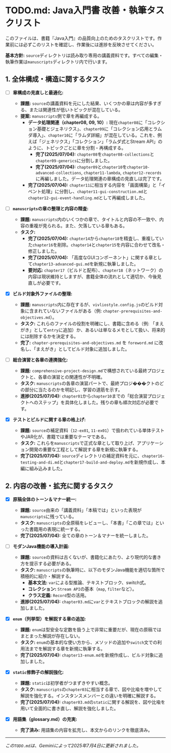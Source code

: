 # TODO.md: Java入門書 改善・執筆タスクリスト

このファイルは、書籍『Java入門』の品質向上のためのタスクリストです。作業前には必ずこのリストを確認し、作業後には進捗を反映させてください。

**基本方針:** `source`ディレクトリは読み取り専用の講義資料です。すべての編集・執筆作業は`manuscripts`ディレクトリ内で行います。

## 1. 全体構成・構造に関するタスク

- [ ] **章構成の見直しと最適化:**
    - **課題:** `source`の講義資料を元にした結果、いくつかの章は内容が多すぎる、または関連性が低いトピックが混在している。
    - **提案:** `manuscripts`側で章を再編成する。
        - **データ処理関連（chapter08, 09, 10）:** 現在`chapter08`に「コレクション基礎とジェネリクス」、`chapter09`に「コレクション応用とラムダ導入」、`chapter10`に「ラムダ詳細」が混在している。これを、例えば「ジェネリクス」「コレクション」「ラムダ式とStream API」のように、トピックごとに章を分割・再構成する。
          - **完了(2025/07/04):** `chapter08`を`chapter08-collections`と`chapter09-generics`に分割しました。
          - **完了(2025/07/04):** `chapter09`と`chapter10`を`chapter10-advanced-collections`, `chapter11-lambda`, `chapter12-records`に再編しました。データ処理関連の章構成の見直しは完了です。
        - **完了(2025/07/04):** `chapter11`に相当する内容を「画面構築」と「イベント処理」に分割し、`chapter11-gui-construction.md`と`chapter12-gui-event-handling.md`として再編成しました。

- [ ] **`manuscripts`の章の整理と内容の精査:**
    - **課題:** `manuscripts`内のいくつかの章で、タイトルと内容の不一致や、内容の重複が見られる。また、欠落している章もある。
    - **タスク:**
        - **完了(2025/07/04):** `chapter14`から`chapter18`を精査し、重複していた`chapter16`を削除。`chapter14`と`chapter15`を内容に合わせて改名・修正しました。
        - **完了(2025/07/04):** 「高度なGUIコンポーネント」に関する章として`chapter13-advanced-gui.md`を新規に執筆しました。
        - **要対応:** `chapter17`（ビルドと配布）、`chapter18`（ネットワーク）の内容は現状維持としますが、書籍全体の流れとして適切か、今後見直しが必要です。

- [x] **ビルド対象外ファイルの整理:**
    - **課題:** `manuscripts`内に存在するが、`vivliostyle.config.js`のビルド対象に含まれていないファイルがある（例: `chapter-prerequisites-and-objectives.md`）。
    - **タスク:** これらのファイルの役割を明確にし、書籍に含める（例: 「まえがき」として`entry`に追加）か、あるいは単なるメモとして扱い、将来的には削除するかを決定する。
    - **完了:** `chapter-prerequisites-and-objectives.md` を `foreword.md` に改名し、「まえがき」としてビルド対象に追加しました。

- [ ] **総合演習と各章の連携強化:**
    - **課題:** `comprehensive-project-design.md`で構想されている最終プロジェクトと、各章の演習との関連性が不明確。
    - **タスク:** `manuscripts`の各章の演習パートで、最終プロジ���クトのどの部分に当たるのかを明記し、学習の道筋を示す。
    - **進捗(2025/07/04):** `chapter01`から`chapter10`までの「総合演習プロジェクトへのステップ」を具体化しました。残りの章も順次対応が必要です。

- [x] **テストとビルドに関する章の格上げ:**
    - **課題:** `source`の補足資料（`12-ex01`, `11-ex01`）で扱われている単体テストやJAR化が、書籍では重要なテーマである。
    - **タスク:** これらを`manuscripts`で正式な章として取り上げ、アプリケーション開発の重要な工程として解説する章を新規に執筆する。
    - **完了(2025/07/04):** `source`ディレクトリの補足資料を元に、`chapter16-testing-and-di.md`と`chapter17-build-and-deploy.md`を新規作成し、本編に組み込みました。

## 2. 内容の改善・拡充に関するタスク

- [x] **原稿全体のトーン＆マナー統一:**
    - **課題:** `source`由来の「講義資料」「本稿では」といった表現が`manuscripts`に残っている。
    - **タスク:** `manuscripts`の全原稿をレビューし、「本書」「この章では」といった書籍用の表現に統一する。
    - **完了(2025/07/04):** 全ての章のトーン＆マナーを統一しました。

- [ ] **モダンJava機能の導入計画:**
    - **課題:** `source`の資料は古くないが、書籍化にあたり、より現代的な書き方を提示する必要がある。
    - **タスク:** `manuscripts`の執筆時に、以下のモダンJava機能を適切な箇所で積極的に紹介・解説する。
        - **基本文法:** `var`による型推論、テキストブロック、switch式。
        - **コレクション:** `Stream API`の基本（`map`, `filter`など）。
        - **クラス定義:** `Record`型の活用。
    - **進捗(2025/07/04):** `chapter03.md`に`var`とテキストブロックの解説を追加しました。

- [x] **`enum`（列挙型）を解説する章の追加:**
    - **課題:** `enum`は型安全な定数を扱う上で非常に重要だが、現在の原稿ではまとまった解説が存在しない。
    - **タスク:** `enum`の基本的な使い方から、メソッドの追加や`switch`文での利用法までを解説する章を新規に執筆する。
    - **完了(2025/07/04):** `chapter13-enum.md`を新規作成し、ビルド対象に追加しました。

- [x] **`static`修飾子の解説強化:**
    - **課題:** `static`は初学者がつまずきやすい概念。
    - **タスク:** `manuscripts`の`chapter03`に相当する章で、図や比喩を増やして解説を強化する。インスタンスメンバーとの違いを明確に解説する。
    - **完了(2025/07/04):** `chapter03.md`の`static`に関する解説を、図や比喩を用いて全面的に書き直し、解説を強化しました。

- [x] **用語集（glossary.md）の充実:**
    - **完了済み:** 用語集の内容を拡充し、本文からのリンクを徹底済み。

---
*この`TODO.md`は、Geminiによって2025年7月4日に更新されました。*
